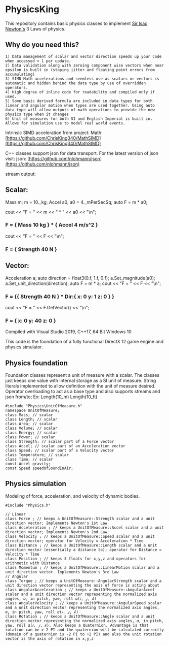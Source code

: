 # PhysicsKing

This repository contains basic physics classes to implement [Sir Isac Newton's](https://en.wikipedia.org/wiki/Isaac_Newton) 3 Laws of physics. 
## Why do you need this?
    1) Data management of scalar and vector direction speeds up your code when accessed > 1 per update.
    2) Data validation along with zeroing component wise vectors when near epsilon is built in (stoping jitter and floating point errors from accumulating)
    3) SIMD Math accelerations and seemless use as scalars or vectors is automatic and hidden behind the data type by use of overridden operators.
    4) High degree of inline code for readability and compiled only if used. 
    5) Some basic derived formula are included in data types for both linear and angular motion when types are used together. Using auto data type will allow outputs of math operations to provide the new physics type when it changes
    6) Unit of measures for both SI and English Imperial is built in. Allows for simulation use to model real world events.
    
Intrinsic SIMD acceleration from project:
Math: [https://github.com/ChrisKing340/MathSIMD](https://github.com/ChrisKing340/MathSIMD)  
   
C\+\+ classes support json for data transport. For the latest version of json visit:
json: [https://github.com/nlohmann/json](https://github.com/nlohmann/json)

  stream output:
##  Scalar:
  Mass m;
  m = 10._kg;
  Accel a0;
  a0 = 4._mPerSecSq;
  auto F = m * a0;
  
  cout << "F = " << m << " * " << a0 << "\n";
###  F = { Mass 10 kg } * { Accel 4 m/s^2 }
  cout << "F = " << F << "\n";
###  F = { Strength 40 N }

##  Vector:
  Acceleration a;
  auto direction = float3(0.f, 1.f, 0.f);
  a.Set_magnitude(a0);
  a.Set_unit_direction(direction); 
  auto F = m * a;
  cout << "F = " << F << "\n";
###  F = {{ Strength 40 N } * Dir:{ x:         0 y:         1 z:         0 } }
  cout << "F = " << F.GetVector() << "\n";
###  F = { x:         0 y:        40 z:         0 }

Compiled with Visual Studio 2019, C\+\+17, 64 Bit Windows 10

This code is the foundation of a fully functional DirectX 12 game engine and physics simulator.

## Physics foundation
Foundation classes represent a unit of measure with a scalar.  The classes just keeps one value with internal storage as a SI unit of measure.  String literals implemented to allow definition with the unit of measure desired.  Operator overloading to act as a base type and also supports streams and json from/to;
Ex: Length(10_m) Length(10_ft)

    #include "Physics\UnitOfMeasure.h"
    namespace UnitOfMeasure;
    class Mass; // scalar
    class Length; // scalar
    class Area; // scalar
    class Volume; // scalar
    class Energy; // scalar
    class Power; // scalar
    class Strength; // scalar part of a Force vector
    class Accel; // scalar part of an Acceleration vector
    class Speed; // scalar part of a Velocity vector
    class Temperature; // scalar
    class Time; // scalar
    const Accel gravity;
    const Speed speedOfSoundInAir;
    
## Physics simulation

Modeling of force, acceleration, and velocity of dynamic bodies.

    #include "Physics.h"

    // Linear
    class Force ; // keeps a UnitOfMeasure::Strength scalar and a unit direction vector; Implements Newton's 1st Law
    class Acceleration ; // keeps a UnitOfMeasure::Accel scalar and a unit direction vector; Implements Newton's 2nd Law
    class Velocity ; // keeps a UnitOfMeasure::Speed scalar and a unit direction vector; operator for Velocity = Acceleration * Time
    class Distance ; // keeps a UnitOfMeasure::Length scalar and a unit direction vector (essentially a distance to); operator for Distance = Velocity * Time
    class Position ; // keeps 3 floats for x,y,z and operators for arithmetic with Distance
    class Momentum ; // keeps a UnitOfMeasure::LinearMotion scalar and a unit direction vector. Implements Newton's 3rd Law
    // Angular
    class Torque ; // keeps a UnitOfMeasure::AngularStrength scalar and a unit direction vector representing the axis of force is acting about
    class AngularAcceleration ; // keeps a UnitOfMeasure::AngularAccel scalar and a unit direction vector representing the normalized axis angles, 𝛼, in pitch, yaw, roll 𝛼(𝒾, 𝒿, 𝓀)
    class AngularVelocity ; // keeps a UnitOfMeasure::AngularSpeed scalar and a unit direction vector representing the normalized axis angles, 𝛼, in pitch, yaw, roll 𝛼(𝒾, 𝒿, 𝓀)
    class Rotation ; // keeps a UnitOfMeasure::Angle scalar and a unit direction vector representing the normalized axis angles, 𝛼, in pitch, yaw, roll 𝛼(𝒾, 𝒿, 𝓀). Also keeps a Quaternion. Advantage is that rotation can be > 2 PI and the quaternion will be calculated correctly (domain of a quaternion is -2 PI to +2 PI) and also the unit rotation vector is the axis of rotation in x,y,z
